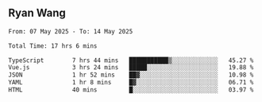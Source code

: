 ## Ryan Wang

<!--START_SECTION:waka-->

```txt
From: 07 May 2025 - To: 14 May 2025

Total Time: 17 hrs 6 mins

TypeScript        7 hrs 44 mins   ███████████▒░░░░░░░░░░░░░   45.27 %
Vue.js            3 hrs 24 mins   █████░░░░░░░░░░░░░░░░░░░░   19.88 %
JSON              1 hr 52 mins    ██▓░░░░░░░░░░░░░░░░░░░░░░   10.98 %
YAML              1 hr 8 mins     █▓░░░░░░░░░░░░░░░░░░░░░░░   06.71 %
HTML              40 mins         █░░░░░░░░░░░░░░░░░░░░░░░░   03.97 %
```

<!--END_SECTION:waka-->
